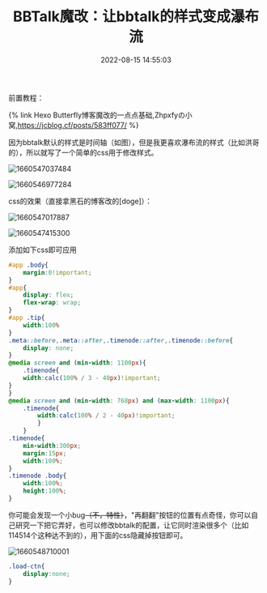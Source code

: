 ﻿---
title: BBTalk魔改：让bbtalk的样式变成瀑布流
abbrlink: '70734559'
date: 2022-08-15 14:55:03
tags:
  - Hexo魔改
  
  
categories:
  - Hexo魔改
cover: https://bu.dusays.com/2022/09/01/63103a7aee588.webp
updated: 2022-10-04 08:50:19
---
前置教程：

{% link Hexo Butterfly博客魔改的一点点基础,Zhpxfyの小窝,https://jcblog.cf/posts/583ff077/ %}

因为bbtalk默认的样式是时间轴（如图），但是我更喜欢瀑布流的样式（比如洪哥的），所以就写了一个简单的css用于修改样式。

![1660547037484](https://cdn1.tianli0.top/npm/oldimagescdn-ariasaka@latest/bbtalkedit/1660547037484.png)

![1660546977284](https://cdn1.tianli0.top/npm/oldimagescdn-ariasaka@latest/bbtalkedit/1660546977284.png)

css的效果（直接拿黑石的博客改的[doge]）：

![1660547017887](https://cdn1.tianli0.top/npm/oldimagescdn-ariasaka@latest/bbtalkedit/1660547017887.png)

![1660547415300](https://cdn1.tianli0.top/npm/oldimagescdn-ariasaka@latest/bbtalkedit/1660547415300.png)

添加如下css即可应用

```css
#app .body{
    margin:0!important;
}
#app{
    display: flex;
    flex-wrap: wrap;
}
#app .tip{
    width:100%
}
.meta::before,.meta::after,.timenode::after,.timenode::before{
    display: none;
}
@media screen and (min-width: 1100px){
    .timenode{
    width:calc(100% / 3 - 40px)!important;
}
}
@media screen and (min-width: 768px) and (max-width: 1100px){
    .timenode{
        width:calc(100% / 2 - 40px)!important;
        }
    }
.timenode{
    min-width:300px;
    margin:15px;
    width:100%;
}
.timenode .body{
    width:100%;
    height:100%;
}
```

你可能会发现一个小bug~~（不，特性）~~，"再翻翻"按钮的位置有点奇怪，你可以自己研究一下把它弄好，也可以修改bbtalk的配置，让它同时渲染很多个（比如114514个这种达不到的），用下面的css隐藏掉按钮即可。

![1660548710001](https://cdn1.tianli0.top/npm/oldimagescdn-ariasaka@latest/bbtalkedit/1660548710001.png)

```css
.load-ctn{
    display:none;
}
```
